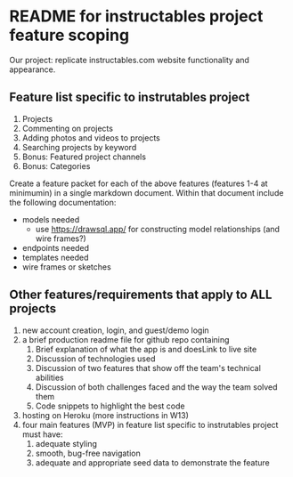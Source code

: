 # README for instructables project feature scoping

Our project: replicate instructables.com website functionality and appearance.

## Feature list specific to instrutables project

1. Projects
2. Commenting on projects
3. Adding photos and videos to projects
4. Searching projects by keyword
5. Bonus: Featured project channels
6. Bonus: Categories

Create a feature packet for each of the above features (features 1-4 at minimumin) in a single markdown document. Within that document include the following documentation:

* models needed
  * use <https://drawsql.app/> for constructing model relationships (and wire frames?)
* endpoints needed
* templates needed
* wire frames or sketches

## Other features/requirements that apply to ALL projects

1. new account creation, login, and guest/demo login
2. a brief production readme file for github repo containing
   1. Brief explanation of what the app is and doesLink to live site
   2. Discussion of technologies used
   3. Discussion of two features that show off the team's technical abilities
   4. Discussion of both challenges faced and the way the team solved them
   5. Code snippets to highlight the best code
3. hosting on Heroku (more instructions in W13)
4. four main features (MVP) in feature list specific to instrutables project must have:
   1. adequate styling
   2. smooth, bug-free navigation
   3. adequate and appropriate seed data to demonstrate the feature
